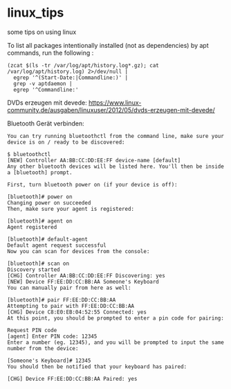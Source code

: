 # linux_tips
some tips on using linux

To list all packages intentionally installed (not as dependencies) by apt commands, run the following :
```
(zcat $(ls -tr /var/log/apt/history.log*.gz); cat /var/log/apt/history.log) 2>/dev/null |
  egrep '^(Start-Date:|Commandline:)' |
  grep -v aptdaemon |
  egrep '^Commandline:'
```

DVDs erzeugen mit devede: https://www.linux-community.de/ausgaben/linuxuser/2012/05/dvds-erzeugen-mit-devede/

Bluetooth Gerät verbinden:
```
You can try running bluetoothctl from the command line, make sure your device is on / ready to be discovered:

$ bluetoothctl
[NEW] Controller AA:BB:CC:DD:EE:FF device-name [default]
Any other bluetooth devices will be listed here. You'll then be inside a [bluetooth] prompt.

First, turn bluetooth power on (if your device is off):

[bluetooth]# power on
Changing power on succeeded
Then, make sure your agent is registered:

[bluetooth]# agent on
Agent registered

[bluetooth]# default-agent 
Default agent request successful
Now you can scan for devices from the console:

[bluetooth]# scan on
Discovery started
[CHG] Controller AA:BB:CC:DD:EE:FF Discovering: yes
[NEW] Device FF:EE:DD:CC:BB:AA Someone's Keyboard
You can manually pair from here as well:

[bluetooth]# pair FF:EE:DD:CC:BB:AA 
Attempting to pair with FF:EE:DD:CC:BB:AA 
[CHG] Device C8:E0:EB:04:52:55 Connected: yes
At this point, you should be prompted to enter a pin code for pairing:

Request PIN code
[agent] Enter PIN code: 12345
Enter a number (eg. 12345), and you will be prompted to input the same number from the device:

[Someone's Keyboard]# 12345
You should then be notified that your keyboard has paired:

[CHG] Device FF:EE:DD:CC:BB:AA Paired: yes
```


